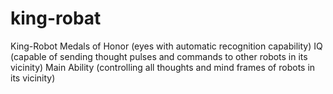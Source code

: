 # king-robat
King-Robot Medals of Honor (eyes with automatic recognition capability) IQ (capable of sending thought pulses and commands to other robots in its vicinity) Main Ability (controlling all thoughts and mind frames of robots in its vicinity)
